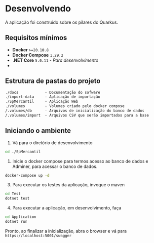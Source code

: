 # Desenvolvendo 

A aplicação foi construído sobre os pilares do Quarkus.

## Requisitos mínimos

- **Docker** `>=20.10.8`
- **Docker Compose**  `1.29.2`
- **.NET Core** `5.0.11` - *Para desenvolvimento*
- 
## Estrutura de pastas do projeto

```txt
./docs            - Documentação do sofware
./import-data     - Aplicação de importação
./SpMercantil     - Aplicação Web
./volumes         - Volumes criado pelo docker compose
/.volumes/db      - Arquivos de inicialização do banco de dados
/.volumes/import  - Arquivos CSV que serão importados para a base
```


## Iniciando o ambiente

1. Vá para o diretório de desenvolvimento

```sh
cd ./SpMercantil
``` 

1. Inicie o docker compose para termos acesso ao banco de dados e Adminer, para acessar o banco de dados.

```sh
docker-compose up -d
```

3. Para executar os testes da aplicação, invoque o maven

```sh
cd Test
dotnet test
```

4. Para executar a aplicação, em desenvolvimento, faça

```sh
cd Application
dotnet run
```

Pronto, ao finalizar a inicialização, abra o browser e vá para `https://localhost:5001/swagger`